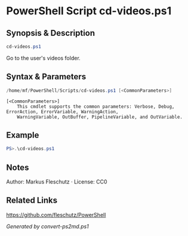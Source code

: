 # PowerShell Script cd-videos.ps1

## Synopsis & Description
```powershell
cd-videos.ps1
```

Go to the user's videos folder.

## Syntax & Parameters
```powershell
/home/mf/PowerShell/Scripts/cd-videos.ps1 [<CommonParameters>]
```

```
[<CommonParameters>]
    This cmdlet supports the common parameters: Verbose, Debug, ErrorAction, ErrorVariable, WarningAction, 
    WarningVariable, OutBuffer, PipelineVariable, and OutVariable.
```

## Example
```powershell
PS>.\cd-videos.ps1
```


## Notes
Author: Markus Fleschutz · License: CC0

## Related Links
https://github.com/fleschutz/PowerShell

*Generated by convert-ps2md.ps1*
